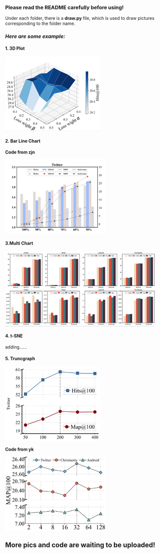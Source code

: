 ### Please read the README carefully before using!

Under each folder, there is a **draw.py** file, which is used to draw pictures corresponding to the folder name.



### *Here are some example:*

#### **1.** 3D Plot
<a><img src="./asset/3d plot.png" height="240"/></a>



#### 2. Bar Line Chart

**Code from zjn**

<a><img src="./asset/bar line chart.png" height="240"/></a>


#### 3.Multi Chart

<a><img src="./asset/multi bar chart.png" height="240"/></a>


#### 4. t-SNE

adding......



#### 5. Truncgraph
<a><img src="./asset/trunc graph 1.png" height="240"/></a>

**Code from yk**

<a><img src="./asset/trunc graph 2.png" height="240"/></a>


## **More pics and code are waiting to be uploaded!**
